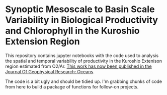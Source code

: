 # Synoptic Mesoscale to Basin Scale Variability in Biological Productivity and Chlorophyll in the Kuroshio Extension Region
This repository contains jupyter notebooks with the code used to analysis the spatial and temporal variability of productivity in the Kuroshio Extenison region estimated from O2/Ar. [This work has now been published in the Journal Of Geophysical Research: Oceans](https://agupubs.onlinelibrary.wiley.com/doi/full/10.1029/2021JC017782).

The code is a bit ugly and should be tidied up. I'm grabbing chunks of code from here to build a package of functions for follow-on projects.
